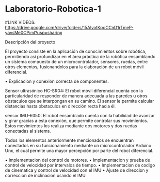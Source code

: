 # Laboratorio-Robotica-1
#LINK VIDEOS: https://drive.google.com/drive/folders/15AlvotKpdCCnD1rTmeP-yavsMe0CPimI?usp=sharing 

Descripción del proyecto

El proyecto consiste en la aplicación de conocimientos sobre robótica, permitiendo así profundizar en el área práctica de la robótica ensamblando un sistema compuesto de un microcontrolador, sensores, ruedas, entre otros elementos, fusionandolos para la elaboración de un robot móvil diferencial.

• Explicacion y conexion correcta de componentes.

Sensor ultrasónico HC-SR04: El robot móvil diferencial cuenta con la particularidad de responder de manera adecuada a las paredes u otros obstaculos que se interpongan en su camino. El sensor le permite calcular distancias hasta obstaculos en dirección recta hacia él.

sensor IMU-6050: El robot ensamblado cuenta con la habilidad de avanzar y girar gracias a esta conexión, que permite controlar sus movimientos. Estos movimientos los realiza mediante dos motores y dos ruedas conectadas al sistema.

Todos los elementos anteriormente mencionados se encuentran conectados en su funcionamiento mediante un microcontrolador Arduino Uno, el cual permite una mayor percepción por parte del robot diferencial.

• Implementacion del control de motores.
• Implementacion y prueba de control de velocidad por intervalos de
tiempo.
• Implementacion de codigo de cinematica y control de velocidad con el
IMU
• Ajuste de direccion y correccion de inclinacion usando el IMU 

